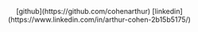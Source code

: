 


<p align="center">
[github](https://github.com/cohenarthur)
[linkedin](https://www.linkedin.com/in/arthur-cohen-2b15b5175/)
</p>
